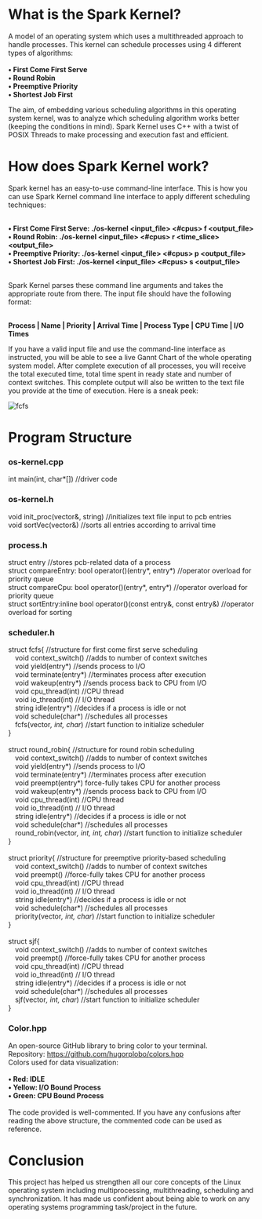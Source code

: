 # What is the Spark Kernel?
A model of an operating system which uses a multithreaded approach to handle processes. This kernel 
can schedule processes using 4 different types of algorithms:<br/><br/><b>
• First Come First Serve<br/>
• Round Robin<br/>
• Preemptive Priority<br/>
• Shortest Job First<br/></b>

The aim, of embedding various scheduling algorithms in this operating system kernel, was to analyze 
which scheduling algorithm works better (keeping the conditions in mind). Spark Kernel uses C++ 
with a twist of POSIX Threads to make processing and execution fast and efficient.<br/>

# How does Spark Kernel work?
Spark kernel has an easy-to-use command-line interface. This is how you can use Spark Kernel 
command line interface to apply different scheduling techniques:<br/><br/><b>

• First Come First Serve: ./os-kernel <input_file> <#cpus> f <output_file><br/>
• Round Robin: ./os-kernel <input_file> <#cpus> r <time_slice> <output_file><br/>
• Preemptive Priority: ./os-kernel <input_file> <#cpus> p <output_file><br/>
• Shortest Job First: ./os-kernel <input_file> <#cpus> s <output_file><br/><br/></b>

Spark Kernel parses these command line arguments and takes the appropriate route from there. The 
input file should have the following format:<br/><br/>

<b>Process | Name | Priority | Arrival Time | Process Type | CPU Time | I/O Times</b><br/>

If you have a valid input file and use the command-line interface as instructed, you will be able to see 
a live Gannt Chart of the whole operating system model. After complete execution of all processes, 
you will receive the total executed time, total time spent in ready state and number of context 
switches. This complete output will also be written to the text file you provide at the time of 
execution. Here is a sneak peek:<br/>

![fcfs](https://user-images.githubusercontent.com/88616338/182545060-639ce6d2-0282-43d6-8098-bda5b7afbef7.jpg)
<br/>

# Program Structure
### os-kernel.cpp
int main(int, char*[]) //driver code

### os-kernel.h
void init_proc(vector<entry>&, string) //initializes text file input to pcb entries<br/>
void sortVec(vector<entry>&) //sorts all entries according to arrival time

### process.h
struct entry //stores pcb-related data of a process <br/>
struct compareEntry: bool operator()(entry*, entry*) //operator overload for priority queue<br/>
struct compareCpu: bool operator()(entry*, entry*) //operator overload for priority queue<br/>
struct sortEntry:inline bool operator()(const entry&, const entry&) //operator overload for sorting

### scheduler.h
struct fcfs{ //structure for first come first serve scheduling<br/>
  &emsp;void context_switch() //adds to number of context switches<br/>
  &emsp;void yield(entry*) //sends process to I/O<br/>
  &emsp;void terminate(entry*) //terminates process after execution<br/>
  &emsp;void wakeup(entry*) //sends process back to CPU from I/O<br/>
  &emsp;void cpu_thread(int) //CPU thread<br/>
  &emsp;void io_thread(int) // I/O thread<br/>
  &emsp;string idle(entry*) //decides if a process is idle or not<br/>
  &emsp;void schedule(char*) //schedules all processes<br/>
  &emsp;fcfs(vector<entry>*, int, char*) //start function to initialize scheduler<br/>
}<br/><br/>
struct round_robin{ //structure for round robin scheduling<br/>
  &emsp;void context_switch() //adds to number of context switches<br/>
  &emsp;void yield(entry*) //sends process to I/O<br/>
  &emsp;void terminate(entry*) //terminates process after execution<br/>
  &emsp;void preempt(entry*) force-fully takes CPU for another process<br/>
  &emsp;void wakeup(entry*) //sends process back to CPU from I/O<br/>
  &emsp;void cpu_thread(int) //CPU thread<br/>
  &emsp;void io_thread(int) // I/O thread<br/>
  &emsp;string idle(entry*) //decides if a process is idle or not<br/>
  &emsp;void schedule(char*) //schedules all processes<br/>
  &emsp;round_robin(vector<entry>*, int, int, char*) //start function to initialize scheduler<br/>
}<br/><br/>
struct priority{ //structure for preemptive priority-based scheduling<br/>
  &emsp;void context_switch() //adds to number of context switches<br/>
  &emsp;void preempt() //force-fully takes CPU for another process<br/>
  &emsp;void cpu_thread(int) //CPU thread<br/>
  &emsp;void io_thread(int) // I/O thread<br/>
  &emsp;string idle(entry*) //decides if a process is idle or not<br/>
  &emsp;void schedule(char*) //schedules all processes<br/>
  &emsp;priority(vector<entry>*, int, char*) //start function to initialize scheduler<br/>
}<br/><br/>
struct sjf{<br/>
  &emsp;void context_switch() //adds to number of context switches<br/>
  &emsp;void preempt() //force-fully takes CPU for another process<br/>
  &emsp;void cpu_thread(int) //CPU thread<br/>
  &emsp;void io_thread(int) // I/O thread<br/>
  &emsp;string idle(entry*) //decides if a process is idle or not<br/>
  &emsp;void schedule(char*) //schedules all processes<br/>
  &emsp;sjf(vector<entry>*, int, char*) //start function to initialize scheduler<br/>
}

### Color.hpp
An open-source GitHub library to bring color to your terminal.<br/>
Repository: https://github.com/hugorplobo/colors.hpp<br/>
Colors used for data visualization:<br/><br/><b>
• Red: IDLE<br/>
• Yellow: I/O Bound Process<br/>
• Green: CPU Bound Process</b><br/><br/>
The code provided is well-commented. If you have any confusions after reading the above structure, 
the commented code can be used as reference. 


# Conclusion
This project has helped us strengthen all our core concepts of the Linux operating system including
multiprocessing, multithreading, scheduling and synchronization. It has made us confident about 
being able to work on any operating systems programming task/project in the future. 
